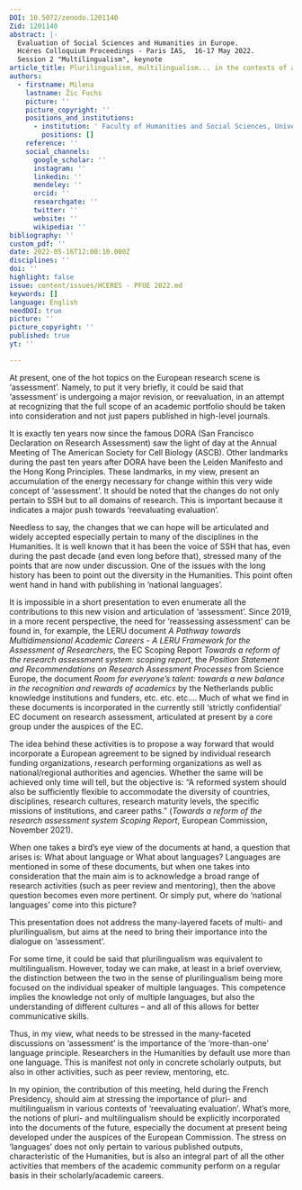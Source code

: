 ```yaml
---
DOI: 10.5072/zenodo.1201140
Zid: 1201140
abstract: |-
  Evaluation of Social Sciences and Humanities in Europe.
  Hcéres Colloquium Proceedings - Paris IAS,  16-17 May 2022.
  Session 2 "Multilingualism", keynote
article_title: Plurilingualism, multilingualism... in the contexts of assessment
authors:
  - firstname: Milena
    lastname: Žic Fuchs
    picture: ''
    picture_copyright: ''
    positions_and_institutions:
      - institution: ' Faculty of Humanities and Social Sciences, University of Zagreb, Croatie'
        positions: []
    reference: ''
    social_channels:
      google_scholar: ''
      instagram: ''
      linkedin: ''
      mendeley: ''
      orcid: ''
      researchgate: ''
      twitter: ''
      website: ''
      wikipedia: ''
bibliography: ''
custom_pdf: ''
date: 2022-05-16T12:00:10.000Z
disciplines: ''
doi: ''
highlight: false
issue: content/issues/HCERES - PFUE 2022.md
keywords: []
language: English
needDOI: true
picture: ''
picture_copyright: ''
published: true
yt: ''

---
```



At present, one of the hot topics on the European research scene is ‘assessment’. Namely, to put it very briefly, it could be said that ‘assessment’ is undergoing a major revision, or reevaluation, in an attempt at recognizing that the full scope of an academic portfolio should be taken into consideration and not just papers published in high-level journals.

It is exactly ten years now since the famous DORA (San Francisco Declaration on Research Assessment) saw the light of day at the Annual Meeting of The American Society for Cell Biology (ASCB). Other landmarks during the past ten years after DORA have been the Leiden Manifesto and the Hong Kong Principles. These landmarks, in my view, present an accumulation of the energy necessary for change within this very wide concept of ‘assessment’. It should be noted that the changes do not only pertain to SSH but to all domains of research. This is important because it indicates a major push towards ‘reevaluating evaluation’.

Needless to say, the changes that we can hope will be articulated and widely accepted especially pertain to many of the disciplines in the Humanities. It is well known that it has been the voice of SSH that has, even during the past decade (and even long before that), stressed many of the points that are now under discussion. One of the issues with the long history has been to point out the diversity in the Humanities. This point often went hand in hand with publishing in ‘national languages’.

It is impossible in a short presentation to even enumerate all the contributions to this new vision and articulation of ‘assessment’. Since 2019, in a more recent perspective, the need for ‘reassessing assessment’ can be found in, for example, the LERU document _A Pathway towards Multidimensional Academic Careers - A LERU Framework for the Assessment of Researchers_, the EC Scoping Report _Towards a reform of the research assessment system: scoping report_, the _Position Statement and Recommendations on Research Assessment Processes_ from Science Europe, the document _Room for everyone’s talent: towards a new balance in the recognition and rewards of academics_ by the Netherlands public knowledge institutions and funders, etc. etc. etc.... Much of what we find in these documents is incorporated in the currently still ‘strictly confidential’ EC document on research assessment, articulated at present by a core group under the auspices of the EC.

The idea behind these activities is to propose a way forward that would incorporate a European agreement to be signed by individual research funding organizations, research performing organizations as well as national/regional authorities and agencies. Whether the same will be achieved only time will tell, but the objective is: “A reformed system should also be sufficiently flexible to accommodate the diversity of countries, disciplines, research cultures, research maturity levels, the specific missions of institutions, and career paths.” (_Towards a reform of the research assessment system Scoping Report_, European Commission, November 2021).

When one takes a bird’s eye view of the documents at hand, a question that arises is: What about language or What about languages? Languages are mentioned in some of these documents, but when one takes into consideration that the main aim is to acknowledge a broad range of research activities (such as peer review and mentoring), then the above question becomes even more pertinent. Or simply put, where do ‘national languages’ come into this picture?

This presentation does not address the many-layered facets of multi- and plurilingualism, but aims at the need to bring their importance into the dialogue on ‘assessment’.

For some time, it could be said that plurilingualism was equivalent to multilingualism. However, today we can make, at least in a brief overview, the distinction between the two in the sense of plurilingualism being more focused on the individual speaker of multiple languages. This competence implies the knowledge not only of multiple languages, but also the understanding of different cultures – and all of this allows for better communicative skills.

Thus, in my view, what needs to be stressed in the many-faceted discussions on ‘assessment’ is the importance of the ‘more-than-one’ language principle. Researchers in the Humanities by default use more than one language. This is manifest not only in concrete scholarly outputs, but also in other activities, such as peer review, mentoring, etc.

In my opinion, the contribution of this meeting, held during the French Presidency, should aim at stressing the importance of pluri- and multilingualism in various contexts of ‘reevaluating evaluation’. What’s more, the notions of pluri- and multilingualism should be explicitly incorporated into the documents of the future, especially the document at present being developed under the auspices of the European Commission. The stress on ‘languages’ does not only pertain to various published outputs, characteristic of the Humanities, but is also an integral part of all the other activities that members of the academic community perform on a regular basis in their scholarly/academic careers.